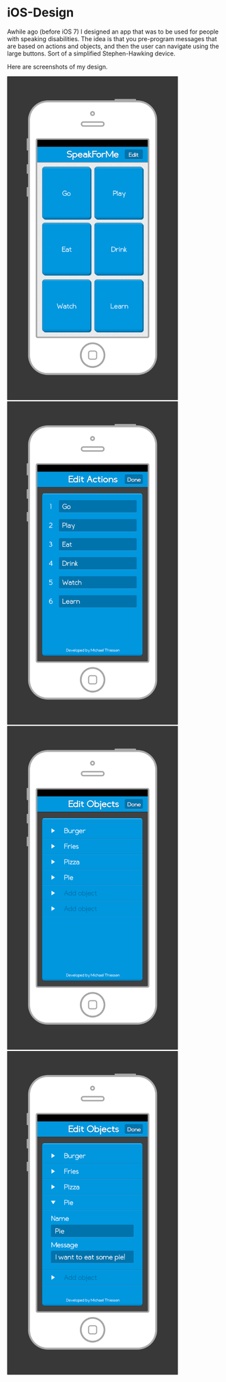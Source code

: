 # iOS-Design

Awhile ago (before iOS 7) I designed an app that was to be used for people with speaking disabilities. The idea is that you pre-program messages that are based on actions and objects, and then the user can navigate using the large buttons. Sort of a simplified Stephen-Hawking device.

Here are screenshots of my design.

<img src="https://github.com/michaelnthiessen/iOS-Design/blob/master/Speak4Me3.png" width="400">
<img src="https://github.com/michaelnthiessen/iOS-Design/blob/master/SpeakForMe_edit.png" width="400">
<img src="https://github.com/michaelnthiessen/iOS-Design/blob/master/SpeakForMe_edit_objects.png" width="400">
<img src="https://github.com/michaelnthiessen/iOS-Design/blob/master/SpeakForMe_edit_objects_state2.png" width="400">
